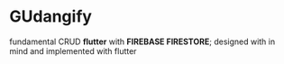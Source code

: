 # GUdangify
fundamental CRUD **flutter** with **FIREBASE FIRESTORE**;
designed with in mind and implemented with flutter
